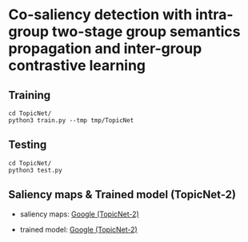 # Co-saliency detection with intra-group two-stage group semantics propagation and inter-group contrastive learning

## Training
```
cd TopicNet/
python3 train.py --tmp tmp/TopicNet
```

## Testing
```
cd TopicNet/
python3 test.py 
```

## Saliency maps & Trained model (TopicNet-2)
- saliency maps: [Google (TopicNet-2)](https://drive.google.com/file/d/1ny_uazyqarRHE8B46J_wDJLPc6m4-jf5/view?usp=share_link)

- trained model: [Google (TopicNet-2)](https://drive.google.com/file/d/18DdmvGMYGpGZ4fIpINibpi0dzOF5hVbn/view?usp=share_link)
